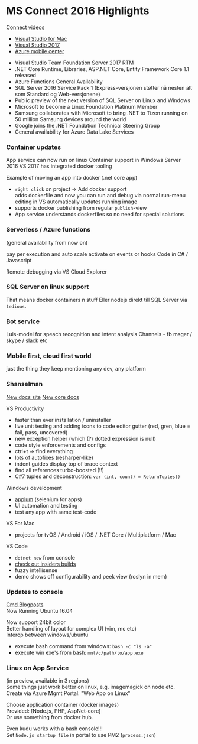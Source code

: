 MS Connect 2016 Highlights
=====================

[Connect videos](https://connectevent.microsoft.com/)

* [Visual Studio for Mac](https://www.visualstudio.com/vs/visual-studio-mac/)
* [Visual Studio 2017](https://www.visualstudio.com/en-us/news/releasenotes/vs2017-relnotes)
* [Azure mobile center](https://mobile.azure.com/login)

- Visual Studio Team Foundation Server 2017 RTM
- .NET Core Runtime, Libraries, ASP.NET Core, Entity Framework Core 1.1 released
- Azure Functions General Availability
- SQL Server 2016 Service Pack 1 (Express-versjonen støtter nå nesten alt som Standard og Web-versjonene)
- Public preview of the next version of SQL Server on Linux and Windows
- Microsoft to become a Linux Foundation Platinum Member
- Samsung collaborates with Microsoft to bring .NET to Tizen running on 50 million Samsung devices around the world
- Google joins the .NET Foundation Technical Steering Group
- General availability for Azure Data Lake Services


### Container updates

App service can now run on linux
Container support in Windows Server 2016
VS 2017 has integrated docker tooling

Example of moving an app into docker (.net core app)
 - `right click` on project => Add docker support  
 adds dockerfile and now you can run and debug via normal run-menu
 editing in VS automatically updates running image
 - supports docker publishing from regular `publish`-view
 - App service understands dockerfiles so no need for special solutions
 
### Serverless / Azure functions
(general availability from now on)

pay per execution and auto scale
activate on events or hooks
Code in C# / Javascript

Remote debugging via VS Cloud Explorer

### SQL Server on linux support
That means docker containers n stuff
Eller nodejs direkt till SQL Server via `tedious`.

### Bot service
Luis-model for speach recognition and intent analysis
Channels - fb msger / skype / slack etc

### Mobile first, cloud first world
just the thing they keep mentioning
any dev, any platform

### Shanselman
[New docs site](https://docs.microsoft.com/en-us/dotnet/)
[New core docs](https://docs.microsoft.com/en-us/aspnet/core/)

VS Productivity  
* faster than ever installation / uninstaller
* live unit testing and adding icons to code editor gutter (red, gren, blue = fail, pass, uncovered)
* new exception helper (which (?) dotted expression is null)
* code style enforcements and configs
* ctrl+t => find everything
* lots of autofixes (resharper-like)
* indent guides display top of brace context
* find all references turbo-boosted (!!)
* C#7 tuples and deconstruction: `var (int, count) = ReturnTuples()`

Windows development  
* [appium](http://appium.io/) (selenium for apps)
* UI automation and testing
* test any app with same test-code

VS For Mac  
* projects for tvOS / Android / iOS / .NET Core / Multiplatform / Mac

VS Code  
* `dotnet new` from console
* [check out insiders builds](https://code.visualstudio.com/insiders)
* fuzzy intellisense
* demo shows off configurability and peek view (roslyn in mem)

### Updates to console
[Cmd Blogposts](https://blogs.msdn.microsoft.com/commandline/)  
Now Running Ubuntu 16.04

Now support 24bit color  
Better handling of layout for complex UI (vim, mc etc)  
Interop between windows/ubuntu  
* execute bash command from windows: `bash -c "ls -a"`
* execute win exe's from bash: `mnt/c/path/to/app.exe`

### Linux on App Service
(in preview, available in 3 regions)  
Some things just work better on linux, e.g. imagemagick on node etc.  
Create via Azure Mgmt Portal: "Web App on Linux"

Choose application container (docker images)  
Provided: [Node.js, PHP, AspNet-core]  
Or use something from docker hub.

Even kudu works with a bash console!!!  
Set `Node.js startup file` in portal to use PM2 (`process.json`)


